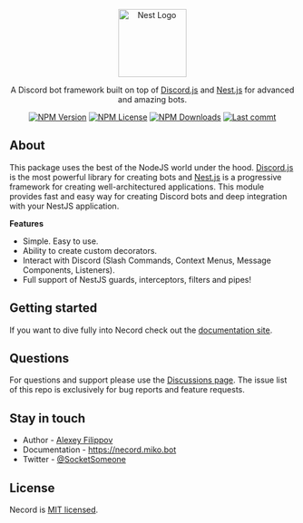 <p align="center">
  <a href="http://nestjs.com/" target="blank"><img src="https://nestjs.com/img/logo-small.svg" width="120" alt="Nest Logo" /></a>
</p>

<p align="center">
    A Discord bot framework built on top of  <a href="https://discord.js.org/#/" target="_blank">Discord.js</a> and <a href="https://nestjs.com/" target="_blank">Nest.js</a> for advanced and amazing bots.
</p>
<p align="center">
    <a href='https://img.shields.io/npm/v/necord'><img src="https://img.shields.io/npm/v/necord" alt="NPM Version" /></a>
    <a href='https://img.shields.io/npm/l/necord'><img src="https://img.shields.io/npm/l/necord" alt="NPM License" /></a>
    <a href='https://img.shields.io/npm/dm/necord'><img src="https://img.shields.io/npm/dm/necord" alt="NPM Downloads" /></a>
    <a href='https://img.shields.io/github/last-commit/SocketSomeone/necord'><img src="https://img.shields.io/github/last-commit/SocketSomeone/necord" alt="Last commt" /></a>
</p>

## About

This package uses the best of the NodeJS world under the hood. [Discord.js](https://github.com/discordjs/discord.js) is the most powerful
library for creating bots and [Nest.js](https://github.com/nestjs) is a progressive framework for creating well-architectured applications.
This module provides fast and easy way for creating Discord bots and deep integration with your NestJS application.

**Features**

- Simple. Easy to use.
- Ability to create custom decorators.
- Interact with Discord (Slash Commands, Context Menus, Message Components, Listeners).
- Full support of NestJS guards, interceptors, filters and pipes!

## Getting started

If you want to dive fully into Necord check out the [documentation site](https://necord.miko.bot).

## Questions

For questions and support please use the [Discussions page](https://github.com/SocketSomeone/necord/discussions). The issue list of this repo is
exclusively for bug reports and feature requests.

## Stay in touch

* Author - [Alexey Filippov](https://t.me/socketsomeone)
* Documentation - https://necord.miko.bot
* Twitter - [@SocketSomeone](https://twitter.com/SocketSomeone)

## License

Necord is [MIT licensed](https://github.com/SocketSomeone/necord/blob/main/LICENSE).

